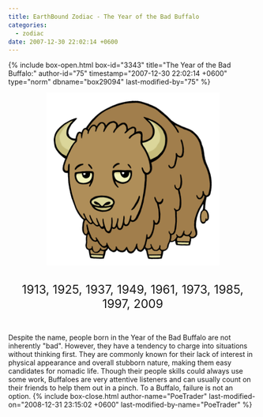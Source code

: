 ```yaml
---
title: EarthBound Zodiac - The Year of the Bad Buffalo
categories:
  - zodiac
date: 2007-12-30 22:02:14 +0600
---
```

{% include box-open.html box-id="3343" title="The Year of the Bad Buffalo:" author-id="75" timestamp="2007-12-30 22:02:14 +0600" type="norm" dbname="box29094" last-modified-by="75" %}
<center><img src="buffsm.png" title="Illustration by kota12" /><br /><br />

<font size="+2">1913, 1925, 1937, 1949, 1961, 1973, 1985, 1997, 2009</font></center><br />

Despite the name, people born in the Year of the Bad Buffalo are not inherently "bad". However, they have a tendency to charge into situations without thinking first. They are commonly known for their lack of interest in physical appearance and overall stubborn nature, making them easy candidates for nomadic life. Though their people skills could always use some work, Buffaloes are very attentive listeners and can usually count on their friends to help them out in a pinch. To a Buffalo, failure is not an option.
{% include box-close.html author-name="PoeTrader" last-modified-on="2008-12-31 23:15:02 +0600" last-modified-by-name="PoeTrader" %}
